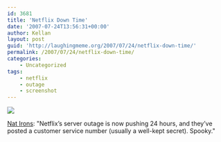 ```yaml
---
id: 3681
title: 'Netflix Down Time'
date: '2007-07-24T13:56:31+00:00'
author: Kellan
layout: post
guid: 'http://laughingmeme.org/2007/07/24/netflix-down-time/'
permalink: /2007/07/24/netflix-down-time/
categories:
    - Uncategorized
tags:
    - netflix
    - outage
    - screenshot
---
```


[![](http://farm2.static.flickr.com/1045/888908704_85a7e479e7.jpg)](http://www.flickr.com/photos/kellan/888908704/ "photo sharing")

[Nat Irons](http://twitter.com/irons/statuses/166420092): "Netflix’s server outage is now pushing 24 hours, and they’ve posted a customer service number (usually a well-kept secret). Spooky."